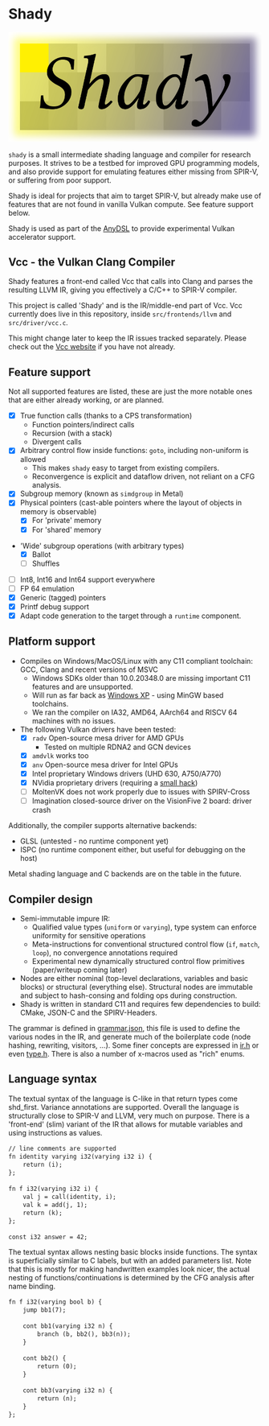 # Shady

![](logo.png)

`shady` is a small intermediate shading language and compiler for research purposes. It strives to be a testbed for improved GPU programming models, and also provide support for emulating features either missing from SPIR-V, or suffering from poor support.

Shady is ideal for projects that aim to target SPIR-V, but already make use of features that are not found in vanilla Vulkan compute. See feature support below.

Shady is used as part of the [AnyDSL](https://anydsl.github.io) to provide experimental Vulkan accelerator support.

## Vcc - the Vulkan Clang Compiler

Shady features a front-end called Vcc that calls into Clang and parses the resulting LLVM IR, giving you effectively a C/C++ to SPIR-V compiler.

This project is called 'Shady' and is the IR/middle-end part of Vcc. Vcc currently does live in this repository, inside `src/frontends/llvm` and `src/driver/vcc.c`.

This might change later to keep the IR issues tracked separately. Please check out the [Vcc website](https://shady-gang.github.io/vcc) if you have not already.

## Feature support

Not all supported features are listed, these are just the more notable ones that are either already working, or are planned.

 * [x] True function calls (thanks to a CPS transformation)
   * Function pointers/indirect calls
   * Recursion (with a stack)
   * Divergent calls
 * [x] Arbitrary control flow inside functions: `goto`, including non-uniform is allowed
   * This makes `shady` easy to target from existing compilers.
   * Reconvergence is explicit and dataflow driven, not reliant on a CFG analysis.
 * [x] Subgroup memory (known as `simdgroup` in Metal)
 * [x] Physical pointers (cast-able pointers where the layout of objects in memory is observable)
   * [x] For 'private' memory
   * [x] For 'shared' memory
 * 'Wide' subgroup operations (with arbitrary types)
   * [x] Ballot
   * [ ] Shuffles
 * [ ] Int8, Int16 and Int64 support everywhere
 * [ ] FP 64 emulation
 * [x] Generic (tagged) pointers
 * [x] Printf debug support
 * [x] Adapt code generation to the target through a `runtime` component.

## Platform support

 * Compiles on Windows/MacOS/Linux with any C11 compliant toolchain: GCC, Clang and recent versions of MSVC
   * Windows SDKs older than 10.0.20348.0 are missing important C11 features and are unsupported.
   * Will run as far back as [Windows XP](https://mastodon.gamedev.place/@gob/109580697549344123) - using MinGW based toolchains.
   * We ran the compiler on IA32, AMD64, AArch64 and RISCV 64 machines with no issues.
 * The following Vulkan drivers have been tested:
   * [x] `radv` Open-source mesa driver for AMD GPUs
     * Tested on multiple RDNA2 and GCN devices
   * [x] `amdvlk` works too
   * [x] `anv` Open-source mesa driver for Intel GPUs
   * [x] Intel proprietary Windows drivers (UHD 630, A750/A770)
   * [x] NVidia proprietary drivers (requiring a [small hack](https://github.com/Hugobros3/shady/commit/f3ef83dbff7f29654fc11f8901ba67494864c085))
   * [ ] MoltenVK does not work properly due to issues with SPIRV-Cross
   * [ ] Imagination closed-source driver on the VisionFive 2 board: driver crash

Additionally, the compiler supports alternative backends:
 * GLSL (untested - no runtime component yet)
 * ISPC (no runtime component either, but useful for debugging on the host)

Metal shading language and C backends are on the table in the future.

## Compiler design

* Semi-immutable impure IR:
    * Qualified value types (`uniform` or `varying`), type system can enforce uniformity for sensitive operations
    * Meta-instructions for conventional structured control flow (`if`, `match`, `loop`), no convergence annotations required
    * Experimental new dynamically structured control flow primitives (paper/writeup coming later)
* Nodes are either nominal (top-level declarations, variables and basic blocks) or structural (everything else). Structural nodes are immutable and subject to hash-consing and folding ops during construction.
* Shady is written in standard C11 and requires few dependencies to build: CMake, JSON-C and the SPIRV-Headers.

The grammar is defined in [grammar.json](include/shady/grammar.json), this file is used to define the various nodes in the IR, and generate much of the boilerplate code (node hashing, rewriting, visitors, ...). Some finer concepts are expressed in [ir.h](include/shady/grammar.h) or even [type.h](src/shady/type.h). There is also a number of x-macros used as "rich" enums.

## Language syntax

The textual syntax of the language is C-like in that return types come shd_first. Variance annotations are supported.
Overall the language is structurally close to SPIR-V and LLVM, very much on purpose.
There is a 'front-end' (slim) variant of the IR that allows for mutable variables and using instructions as values.

```
// line comments are supported
fn identity varying i32(varying i32 i) {
    return (i);
};

fn f i32(varying i32 i) {
    val j = call(identity, i);
    val k = add(j, 1);
    return (k);
};

const i32 answer = 42;
```

The textual syntax allows nesting basic blocks inside functions. The syntax is superficially similar to C labels, but with an added parameters list. Note that this is mostly for making handwritten examples look nicer, the actual nesting of functions/continuations is determined by the CFG analysis after name binding.

```
fn f i32(varying bool b) {
    jump bb1(7);

    cont bb1(varying i32 n) {
        branch (b, bb2(), bb3(n));
    }

    cont bb2() {
        return (0);
    }

    cont bb3(varying i32 n) {
        return (n);
    }
};
```
